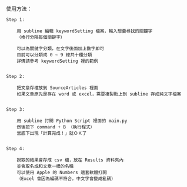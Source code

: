 使用方法：

	Step 1:

		用 sublime 編輯 keywordSetting 檔案，輸入想要尋找的關鍵字
		（換行分隔每個關鍵字）

		可以為關鍵字分類，在文字後面加上數字即可
		目前可以分類成 0 ~ 9 總共十種分類
		詳情請參考 keywordSetting 裡的範例


	Step 2:

		把文章存檔放到 SourceArticles 裡面
		如果文章原先是存在 word 或 excel，需要複製貼上到 sublime 存成純文字檔案


	Step 3:

		用 sublime 打開 Python Script 裡面的 main.py
		然後按下 command + B （執行程式）
		當底下出現「計算完成！」就ＯＫ了


	Step 4:

		撈取的結果會存成 csv 檔，放在 Results 資料夾內
		並會取名成和文章一樣的名稱
		可以使用 Apple 的 Numbers 這套軟體打開
		（Excel 會因為編碼不符合，中文字會變成亂碼）

